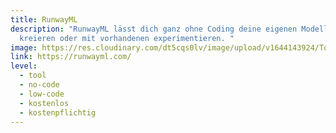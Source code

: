 ```yaml
---
title: RunwayML
description: "RunwayML lässt dich ganz ohne Coding deine eigenen Modelle
  kreieren oder mit vorhandenen experimentieren. "
image: https://res.cloudinary.com/dt5cqs0lv/image/upload/v1644143924/Tools/Tool/Screenshot_2021-06-22_at_15-12-32_Runway_Make_the_Impossible_huenjy_ve8wm9.jpg
link: https://runwayml.com/
level:
  - tool
  - no-code
  - low-code
  - kostenlos
  - kostenpflichtig
---
```

